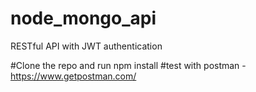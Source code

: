 # node_mongo_api
RESTful API with JWT authentication

#Clone the repo and run npm install
#test with postman - https://www.getpostman.com/
